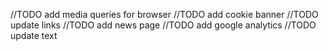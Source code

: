 //TODO add media queries for browser
//TODO add cookie banner
//TODO update links
//TODO add news page
//TODO add google analytics
//TODO update text